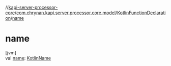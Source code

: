 //[kapi-server-processor-core](../../../index.md)/[com.chrynan.kapi.server.processor.core.model](../index.md)/[KotlinFunctionDeclaration](index.md)/[name](name.md)

# name

[jvm]\
val [name](name.md): [KotlinName](../-kotlin-name/index.md)
